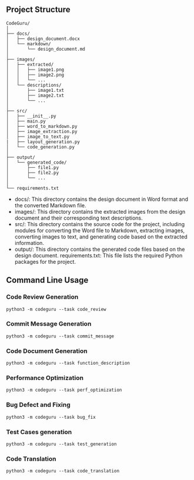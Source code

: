## Project Structure
```
CodeGuru/  
│  
├── docs/  
│   ├── design_document.docx  
│   └── markdown/  
│       └── design_document.md  
│  
├── images/  
│   ├── extracted/  
│   │   ├── image1.png  
│   │   ├── image2.png  
│   │   └── ...  
│   └── descriptions/  
│       ├── image1.txt  
│       ├── image2.txt  
│       └── ...  
│  
├── src/  
│   ├── __init__.py  
│   ├── main.py  
│   ├── word_to_markdown.py  
│   ├── image_extraction.py  
│   ├── image_to_text.py  
|   ├── layout_generation.py
│   └── code_generation.py  
│  
├── output/  
│   └── generated_code/  
│       ├── file1.py  
│       ├── file2.py  
│       └── ...  
│  
└── requirements.txt  
```
- docs/: This directory contains the design document in Word format and the converted Markdown file.
- images/: This directory contains the extracted images from the design document and their corresponding text descriptions.
- src/: This directory contains the source code for the project, including modules for converting the Word file to Markdown, extracting images, converting images to text, and generating code based on the extracted information.
- output/: This directory contains the generated code files based on the design document.
requirements.txt: This file lists the required Python packages for the project.

## Command Line Usage

### Code Review Generation
```
python3 -m codeguru --task code_review 
```

### Commit Message Generation
```
python3 -m codeguru --task commit_message
```

### Code Document Generation
```
python3 -m codeguru --task function_description
```

### Performance Optimization 
```
python3 -m codeguru --task perf_optimization
```

### Bug Defect and Fixing 
```
python3 -m codeguru --task bug_fix
```

### Test Cases generation
```
python3 -m codeguru --task test_generation
```

### Code Translation
```
python3 -m codeguru --task code_translation
```
